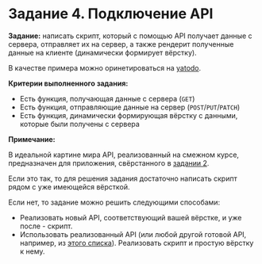 # Задание 4. Подключение API

**Задание:** написать скрипт, который с помощью API получает данные с сервера, отправляет их на сервер, а также рендерит полученные данные на клиенте (динамически формирует вёрстку).

В качестве примера можно оринетироваться на [yatodo](https://github.com/lyaplyap/yatodo/blob/main/client/scripts/todos.js).

**Критерии выполненного задания:**
* Есть функция, получающая данные с сервера (`GET`)
* Есть функция, отправляющие данные на сервер (`POST`/`PUT`/`PATCH`)
* Есть функция, динамически формирующая вёрстку с данными, которые были получены с сервера

**Примечание:**

В идеальной картине мира API, реализованный на смежном курсе, предназначен для приложения, свёрстанного в [задании 2](/tasks/2.%20Вёрстка.md).

Если это так, то для решения задания достаточно написать скрипт рядом с уже имеющейся вёрсткой.

Если нет, то задание можно решить следующими способами:
* Реализовать новый API, соответствующий вашей вёрстке, и уже после - скрипт.
* Использовать реализованный API (или любой другой готовой API, например, из [этого списка](https://github.com/public-apis/public-apis)). Реализовать скрипт и простую вёрстку к нему.